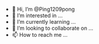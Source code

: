 - 👋 Hi, I’m @Ping1209pong
- 👀 I’m interested in ...
- 🌱 I’m currently learning ...
- 💞️ I’m looking to collaborate on ...
- 📫 How to reach me ...

<!---
Ping1209pong/Ping1209pong is a ✨ special ✨ repository because its `README.md` (this file) appears on your GitHub profile.
You can click the Preview link to take a look at your changes.
--->
